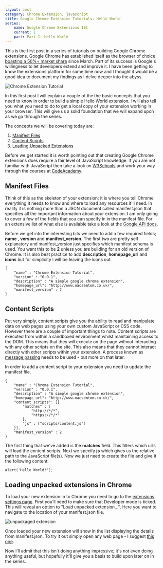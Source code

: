 ```yaml
---
layout: post
category: Chrome Extension, javascript
title: Google Chrome Extension Tutorials: Hello World
series: 
	name: Google Chrome Extensions 101
    current: 1
    part: Part 1: Hello World
---
```


This is the first post in a series of tutorials on building Google Chrome extensions. Google Chrome has established itself as the browser of choice [boasting a 50%+ market share][2] since March. Part of its success is Google's willingness to let developers extend and improve it. I have been getting to know the extensions platform for some time now and I thought it would be a good idea to document my findings as I delve deeper into the abyss.

![Chrome Extension Tutorial][1]

In this first post I will explain a couple of the the basic concepts that you need to know in order to build a simple Hello World extension. I will also tell you what you need to do to get a local copy of your extension working in your browser. This will give us a solid foundation that we will expand upon as we go through the series.

<!--excerpt-->

The concepts we will be covering today are:

1.  [Manifest Files](#manifest)
2.  [Content Scripts](#contentscripts)
3.  [Loading Unpacked Extensions](#unpackedextensions)

Before we get started it is worth pointing out that creating Google Chrome extensions does require a fair level of JavaScript knowledge. If you are not familiar with JavaScript then take a look on [W3Schools][3] and work your way through the courses at [CodeAcademy][4].

<h2 id="manifest">Manifest Files</h2>

Think of this as the skeleton of your extension; it is where you tell Chrome everything it needs to know and where to load any resources it'll need. In reality it is nothing more than a JSON document called manifest.json that specifies all the important information about your extension. I am only going to cover a few of the fields that you can specify in in the manifest file. For an extensive list of what else is available take a look at the [Google API docs][5].

Before we get into the interesting bits we need to add a few required fields; **name** , **version** and **manifest_version**. The first two are pretty self explanatory and manifest_version just specifies which manifest schema is used. You want this to be **2** unless you are building for an old version of Chrome. It is also best practice to add **description**, **homepage_url** and **icons** but for simplicity I will be leaving the icons out.

	{
		"name" : "Chrome Extension Tutorial",
		"version" : "0.0.1",
		"description" : "A simple google chrome extension",
		"homepage_url": "http://www.macsentom.co.uk/",
		"manifest_version" : 2
	}

<h2 id="contentscripts">Content Scripts</h2>

Put very simply, content scripts give you the ability to read and manipulate data on web pages using your own custom JavaScript or CSS code. However there are a couple of important things to note. Content scripts are executed from within a sandboxed environment whilst maintaining access to the DOM. This means that they will execute on the page without interacting with any other scripts on the site. This also means that they cannot interact directly with other scripts within your extension. A process known as [message passing][6] needs to be used - but more on that later. 

In order to add a content script to your extension you need to update the manifest file.

	{
		"name" : "Chrome Extension Tutorial",
		"version" : "0.0.1",
		"description" : "A simple google chrome extension",
		"homepage_url": "http://www.macsentom.co.uk/",
		"content_scripts": [{
			"matches" : [
				"http://*/*",
				"https://*/*"
			],
			"js" : ["scripts/content.js"]
		}],
		"manifest_version" : 2
	}

The first thing that we've added is the **matches** field. This filters which urls will load the content scripts. Next we specify **js** which gives us the relative path to the JavaScript file(s). Now we just need to create the file and give it the following content:

	alert('Hello World!');

<h2 id="unpackedextensions">Loading unpacked extensions in Chrome</h2>

To load your new extension in to Chrome you need to go to the [extensions settings page][7]. First you'll need to make sure that Developer mode is ticked. This will reveal an option to "Load unpacked extension...". Here you want to navigate to the location of your manifest.json file.

![unpackaged extension][8]

Once loaded your new extension will show in the list displaying the details from manifest.json. To try it out simply open any web page - I suggest [this one][9].

Now I'll admit that this isn't doing anything impressive; it's not even doing anything useful, but hopefully it'll give you a basis to build upon later on in the series.

   [1]: /../images/Browser-War1.jpg
   [2]: http://www.w3schools.com/browsers/browsers_stats.asp (w3schools browser stats)
   [3]: http://www.w3schools.com/js/ (w3schools)
   [4]: http://www.codecademy.com/ (Code Academy)
   [5]: https://developer.chrome.com/extensions/ (manifest.html)
   [6]: https://developer.chrome.com/extensions/messaging.html (Message Passing)
   [7]: chrome://extensions/ (extensions)
   [8]: /../images/unpackaged-extension.png
   [9]: http://www.macsentom.co.uk "Macs Dickinson"